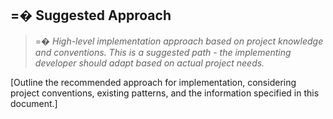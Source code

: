 ## =� Suggested Approach
> =� *High-level implementation approach based on project knowledge and conventions. This is a suggested path - the implementing developer should adapt based on actual project needs.*

[Outline the recommended approach for implementation, considering project conventions, existing patterns, and the information specified in this document.]
